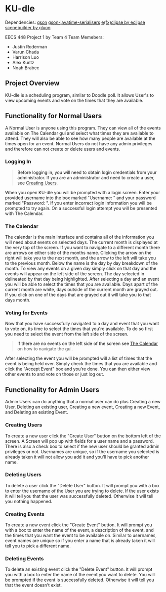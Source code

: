 # <a name="Title"><a/>KU-dle

Dependencies:
[gson](https://github.com/google/gson)
[gson-javatime-serialisers](https://github.com/gkopff/gson-javatime-serialisers)
[e(fx)clipse by eclipse](https://www.eclipse.org/efxclipse/install.html)
[scenebuilder by gluon](http://gluonhq.com/products/scene-builder/)

EECS 448 Project 1 by Team 4
Team Memebers:
  * Justin Roderman
  * Varun Chada
  * Harrison Luo
  * Alex Kuntz
  * Noah Brabec

## <a name="Overview"><a/>Project Overview
KU-dle is a scheduling program, similar to Doodle poll. It allows User's to view upcoming events and vote on the times that they are available.

## <a name="NormUser"><a/>Functionality for Normal Users
A Normal User is anyone using this program. They can view all of the events available on The Calendar gui and select what times they are available to attend. They will also be able to see how many people are available at the times open for an event. Normal Users do not have any admin privileges and therefore can not create or delete users and events.
### <a name="Login"><a/>Logging In
>Before logging in, you will need to obtain login credentials from your administrator. If you are an administrator and need to create a user, see [Creating Users](#CreatingUser).

When you open KU-dle you will be prompted with a login screen. Enter your provided username into the box marked "Username: <Your Username>" and your password marked "Password: <Your Password>". If you enter incorrect login information you will be prompted to try again. On a successful login attempt you will be presented with The Calendar.   
### <a name="TheCalendar"><a/>The Calendar
The calendar is the main interface and contains all of the information you will need about events on selected days. The current month is displayed at the very top of the screen. If you want to navigate to a different month there are arrows on either side of the months name. Clicking the arrow on the right will take you to the next month, and the arrow to the left will take you to the previous month. Below the name is the day by day breakdown of the month. To view any events on a given day simply click on that day and the events will appear on the left side of the screen. The day selected in delineated by that day being highlighted. After selecting a day and an event you will be able to select the times that you are available. Days apart of the current month are white, days outside of the current month are grayed out. If you click on one of the days that are grayed out it will take you to that days month.
### <a name="Voting"><a/>Voting for Events
Now that you have successfully navigated to a day and event that you want to vote on, its time to select the times that you're available. To do so first you need to select the event from the left side of the screen.
>If there are no events on the left side of the screen see [The Calendar](#TheCalendar) on how to navigate the gui.

After selecting the event you will be prompted will a list of times that the event is being held over. Simply check the times that you are available and click the "Accept Event" box and you're done. You can then either view other events to and vote on those or just log out.
## <a name="AdminUser"><a/>Functionality for Admin Users
Admin Users can do anything that a normal user can do plus Creating a new User, Deleting an existing user, Creating a new event, Creating a new Event, and Deleting an existing Event.
### <a name="CreatingUser"><a/>Creating Users
To create a new user click the "Create User" button on the bottom left of the screen. A Screen will pop up with fields for a user name and a password. There is also a check box to select if the new user should be granted admin privileges or not. Usernames are unique, so if the username you selected is already taken it will not allow you add it and you'll have to pick another name.
### <a name="DeleteUser"><a/>Deleting Users
To delete a user click the "Delete User" button. It will prompt you with a box to enter the username of the User you are trying to delete. If the user exists it will tell you that the user was successfully deleted. Otherwise it will tell you nothing happened.
### <a name="CreateEvent"><a/>Creating Events
To create a new event click the "Create Event" button. It will prompt you with a box to enter the name of the event, a description of the event, and the times that you want the event to be available on. Similar to usernames, event names are unique so if you enter a name that is already taken it will tell you to pick a different name.  
### <a name="DeleteEvent"><a/>Deleting Events
To delete an existing event click the "Delete Event" button. It will prompt you with a box to enter the name of the event you want to delete. You will be prompted if the event is successfully deleted. Otherwise it will tell you that the event doesn't exist.
